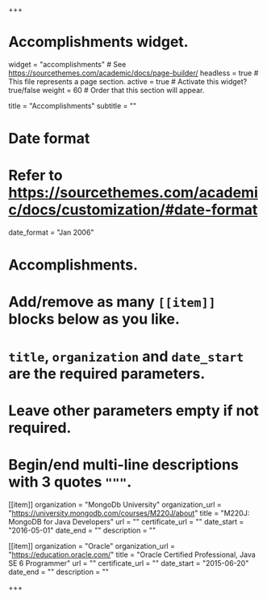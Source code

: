 +++
# Accomplishments widget.
widget = "accomplishments"  # See https://sourcethemes.com/academic/docs/page-builder/
headless = true  # This file represents a page section.
active = true  # Activate this widget? true/false
weight = 60  # Order that this section will appear.

title = "Accomplish&shy;ments"
subtitle = ""

# Date format
#   Refer to https://sourcethemes.com/academic/docs/customization/#date-format
date_format = "Jan 2006"

# Accomplishments.
#   Add/remove as many `[[item]]` blocks below as you like.
#   `title`, `organization` and `date_start` are the required parameters.
#   Leave other parameters empty if not required.
#   Begin/end multi-line descriptions with 3 quotes `"""`.

[[item]]
  organization = "MongoDb University"
  organization_url = "https://university.mongodb.com/courses/M220J/about"
  title = "M220J: MongoDB for Java Developers"
  url = ""
  certificate_url = ""
  date_start = "2016-05-01"
  date_end = ""
  description = ""

[[item]]
  organization = "Oracle"
  organization_url = "https://education.oracle.com/"
  title = "Oracle Certified Professional, Java SE 6 Programmer"
  url = ""
  certificate_url = ""
  date_start = "2015-06-20"
  date_end = ""
  description = ""



+++
